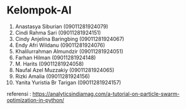 # Kelompok-AI
1. Anastasya Siburian (09011281924079)
2. Cindi Rahma Sari (09011281924151)
3. Cindy Anjelina Baringbing (09011281924067)
4. Endy Afri Wildanu (09011281924076)
5. Khalilurrahman Almundzir (09011281924051)
6. Farhan Hilman (09011281924148)
7. M. Harits (09011281924058)
8. Naufal Azel Muzzakiy (09011281924065)
9. Rizki Amalia (09011281924156)
10. Yanita Yuristia Br Tarigan (09011281924157)

referensi : https://analyticsindiamag.com/a-tutorial-on-particle-swarm-optimization-in-python/ 
